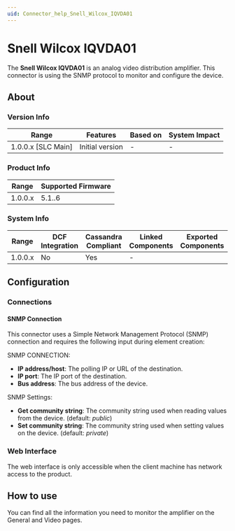 ```yaml
---
uid: Connector_help_Snell_Wilcox_IQVDA01
---
```


# Snell Wilcox IQVDA01

The **Snell Wilcox IQVDA01** is an analog video distribution amplifier. This connector is using the SNMP protocol to monitor and configure the device.
## About

### Version Info

|Range  |Features  |Based on  |System Impact  |
|---------|---------|---------|---------|
|1.0.0.x [SLC Main]     |Initial version         |-         |-         |

### Product Info

|Range  |Supported Firmware  |
|---------|---------|
|1.0.0.x     |5.1..6         |

### System Info

|Range  |DCF Integration  |Cassandra Compliant  |Linked Components  |Exported Components   |
|---------|---------|---------|---------|---------|
|1.0.0.x    |No       |Yes         |-         |   |

## Configuration

### Connections

#### SNMP Connection

This connector uses a Simple Network Management Protocol (SNMP) connection and requires the following input during element creation:

SNMP CONNECTION:

- **IP address/host**: The polling IP or URL of the destination.
- **IP port**: The IP port of the destination.
- **Bus address**: The bus address of the device.

SNMP Settings:

- **Get community string**: The community string used when reading values from the device. (default: *public*)
- **Set community string**: The community string used when setting values on the device. (default: *private*)

### Web Interface

The web interface is only accessible when the client machine has network access to the product.

## How to use

You can find all the information you need to monitor the amplifier on the General and Video pages.